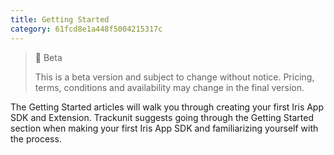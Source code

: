 ```yaml
---
title: Getting Started
category: 61fcd8e1a448f5004215317c
---
```


> 🚧 Beta
> 
> This is a beta version and subject to change without notice. Pricing, terms, conditions and availability may change in the final version.

The Getting Started articles will walk you through creating your first Iris App SDK and Extension. Trackunit suggests going through the Getting Started section when making your first Iris App SDK and familiarizing yourself with the process.

